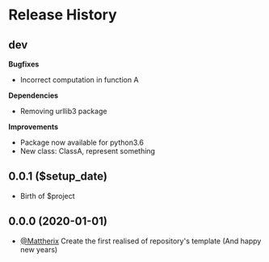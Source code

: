 Release History
===============

dev
---
**Bugfixes**

- Incorrect computation in function A

**Dependencies**

- Removing urllib3 package

**Improvements**

- Package now available for python3.6
- New class: ClassA, represent something

0.0.1 ($setup_date)
-------------------

- Birth of $project

0.0.0 (2020-01-01)
------------------

- [@Mattherix](https://github.com/Mattherix) Create the first realised of repository's template (And happy new years)

